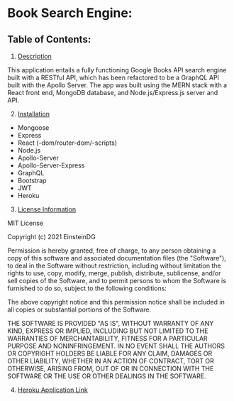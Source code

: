 # Book Search Engine:

## Table of Contents:

1.  [Description](#Description)

This application entails a fully functioning Google Books API search engine built with a RESTful API, which has been refactored to be a GraphQL API built with the Apollo Server. The app was built using the MERN stack with a React front end, MongoDB database, and Node.js/Express.js server and API.
 
2.  [Installation](#Installation)

- Mongoose
- Express
- React (-dom/router-dom/-scripts)
- Node.js
- Apollo-Server
- Apollo-Server-Express
- GraphQL
- Bootstrap
- JWT
- Heroku

3.  [License Information](#License-Information)

MIT License

Copyright (c) 2021 EinsteinDG

Permission is hereby granted, free of charge, to any person obtaining a copy
of this software and associated documentation files (the "Software"), to deal
in the Software without restriction, including without limitation the rights
to use, copy, modify, merge, publish, distribute, sublicense, and/or sell
copies of the Software, and to permit persons to whom the Software is
furnished to do so, subject to the following conditions:

The above copyright notice and this permission notice shall be included in all
copies or substantial portions of the Software.

THE SOFTWARE IS PROVIDED "AS IS", WITHOUT WARRANTY OF ANY KIND, EXPRESS OR
IMPLIED, INCLUDING BUT NOT LIMITED TO THE WARRANTIES OF MERCHANTABILITY,
FITNESS FOR A PARTICULAR PURPOSE AND NONINFRINGEMENT. IN NO EVENT SHALL THE
AUTHORS OR COPYRIGHT HOLDERS BE LIABLE FOR ANY CLAIM, DAMAGES OR OTHER
LIABILITY, WHETHER IN AN ACTION OF CONTRACT, TORT OR OTHERWISE, ARISING FROM,
OUT OF OR IN CONNECTION WITH THE SOFTWARE OR THE USE OR OTHER DEALINGS IN THE
SOFTWARE.

4.  [Heroku Application Link](#Heroku-Application-Link)

<br>

